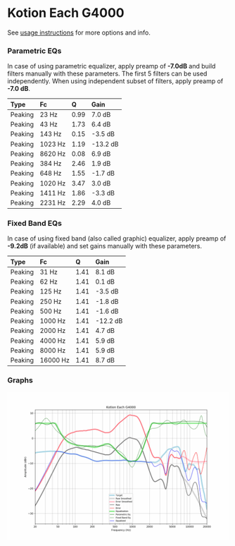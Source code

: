 # Kotion Each G4000
See [usage instructions](https://github.com/jaakkopasanen/AutoEq#usage) for more options and info.

### Parametric EQs
In case of using parametric equalizer, apply preamp of **-7.0dB** and build filters manually
with these parameters. The first 5 filters can be used independently.
When using independent subset of filters, apply preamp of **-7.0 dB**.

| Type    | Fc      |    Q | Gain     |
|:--------|:--------|:-----|:---------|
| Peaking | 23 Hz   | 0.99 | 7.0 dB   |
| Peaking | 43 Hz   | 1.73 | 6.4 dB   |
| Peaking | 143 Hz  | 0.15 | -3.5 dB  |
| Peaking | 1023 Hz | 1.19 | -13.2 dB |
| Peaking | 8620 Hz | 0.08 | 6.9 dB   |
| Peaking | 384 Hz  | 2.46 | 1.9 dB   |
| Peaking | 648 Hz  | 1.55 | -1.7 dB  |
| Peaking | 1020 Hz | 3.47 | 3.0 dB   |
| Peaking | 1411 Hz | 1.86 | -3.3 dB  |
| Peaking | 2231 Hz | 2.29 | 4.0 dB   |

### Fixed Band EQs
In case of using fixed band (also called graphic) equalizer, apply preamp of **-9.2dB**
(if available) and set gains manually with these parameters.

| Type    | Fc       |    Q | Gain     |
|:--------|:---------|:-----|:---------|
| Peaking | 31 Hz    | 1.41 | 8.1 dB   |
| Peaking | 62 Hz    | 1.41 | 0.1 dB   |
| Peaking | 125 Hz   | 1.41 | -3.5 dB  |
| Peaking | 250 Hz   | 1.41 | -1.8 dB  |
| Peaking | 500 Hz   | 1.41 | -1.6 dB  |
| Peaking | 1000 Hz  | 1.41 | -12.2 dB |
| Peaking | 2000 Hz  | 1.41 | 4.7 dB   |
| Peaking | 4000 Hz  | 1.41 | 5.9 dB   |
| Peaking | 8000 Hz  | 1.41 | 5.9 dB   |
| Peaking | 16000 Hz | 1.41 | 8.7 dB   |

### Graphs
![](./Kotion%20Each%20G4000.png)